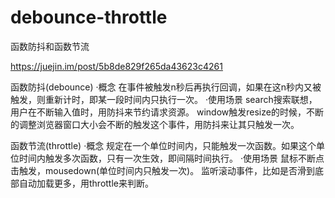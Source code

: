 # debounce-throttle
函数防抖和函数节流

https://juejin.im/post/5b8de829f265da43623c4261

函数防抖(debounce)
·概念
在事件被触发n秒后再执行回调，如果在这n秒内又被触发，则重新计时，即某一段时间内只执行一次。
·使用场景
search搜索联想，用户在不断输入值时，用防抖来节约请求资源。
window触发resize的时候，不断的调整浏览器窗口大小会不断的触发这个事件，用防抖来让其只触发一次。

函数节流(throttle)
·概念
规定在一个单位时间内，只能触发一次函数。如果这个单位时间内触发多次函数，只有一次生效，即间隔时间执行。
·使用场景
鼠标不断点击触发，mousedown(单位时间内只触发一次)。
监听滚动事件，比如是否滑到底部自动加载更多，用throttle来判断。




